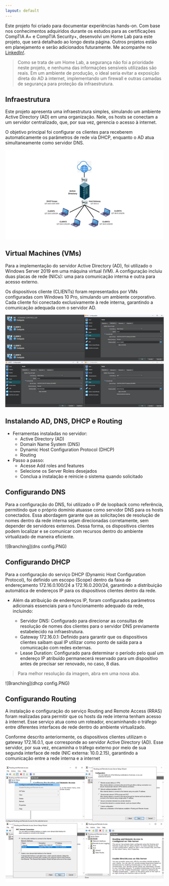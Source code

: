 ```yaml
---
layout: default
---
```


  Este projeto foi criado para documentar experiências hands-on. Com base nos conhecimentos adquiridos durante os estudos para as certificações CompTIA A+ e CompTIA Security+, desenvolvi um Home Lab para este projeto, que será detalhado ao longo desta página. Outros projetos estão em planejamento e serão adicionados futuramente. Me acompanhe no [LinkedIn!](https://www.linkedin.com/in/julio-nunes-b97331205/).

>  Como se trata de um Home Lab, a segurança não foi a prioridade neste projeto, e nenhuma das informações sensíveis utilizadas são reais. Em um ambiente de produção, o ideal seria evitar a exposição direta do AD à internet,  implementando um firewall e outras camadas de segurança para proteção da infraestrutura.

## Infraestrutura

Este projeto apresenta uma infraestrutura simples, simulando um ambiente Active Directory (AD) em uma organização. Nele, os hosts se conectam a um servidor centralizado, que, por sua vez, gerencia o acesso à internet.

O objetivo principal foi configurar os clientes para receberem automaticamente os parâmetros de rede via DHCP, enquanto o AD atua simultaneamente como servidor DNS.


![Branching](Infraestrutura.png)

## Virtual Machines (VMs)

Para a implementação do servidor Active Directory (AD), foi utilizado o Windows Server 2019 em uma máquina virtual (VM). A configuração incluiu duas placas de rede (NICs): uma para comunicação interna e outra para acesso externo.

Os dispositivos cliente (CLIENTs) foram representados por VMs configuradas com Windows 10 Pro, simulando um ambiente corporativo. Cada cliente foi conectado exclusivamente à rede interna, garantindo a comunicação adequada com o servidor AD.

![Branching](VMs.PNG)

## Instalando AD, DNS, DHCP e Routing

- Ferramentas instaladas no servidor:
  - Active Directory (AD)
  - Domain Name System (DNS)
  - Dynamic Host Configuration Protocol (DHCP)
  - Routing
- Passo a passo:
  - Acesse Add roles and features
  - Selecione os Server Roles desejados
  - Conclua a instalação e reinicie o sistema quando solicitado


## Configurando DNS

Para a configuração do DNS, foi utilizado o IP de loopback como referência, permitindo que o próprio domínio atuasse como servidor DNS para os hosts conectados. Essa abordagem garante que as solicitações de resolução de nomes dentro da rede interna sejam direcionadas corretamente, sem depender de servidores externos. Dessa forma, os dispositivos clientes podem localizar e se comunicar com recursos dentro do ambiente virtualizado de maneira eficiente.

![Branching](dns config.PNG)

## Configurando DHCP

Para a configuração do serviço DHCP (Dynamic Host Configuration Protocol), foi definido um escopo (Scope) dentro da faixa de endereçamento 172.16.0.100/24 a 172.16.0.200/24, garantindo a distribuição automática de endereços IP para os dispositivos clientes dentro da rede.

- Além da atribuição de endereços IP, foram configurados parâmetros adicionais essenciais para o funcionamento adequado da rede, incluindo:

  - Servidor DNS: Configurado para direcionar as consultas de resolução de nomes dos clientes para o servidor DNS previamente estabelecido na infraestrutura.
  - Gateway 172.16.0.1: Definido para garantir que os dispositivos clientes saibam qual IP utilizar como ponto de saída para a comunicação com redes externas.
  - Lease Duration: Configurado para determinar o período pelo qual um endereço IP atribuído permanecerá reservado para um dispositivo antes de precisar ser renovado, no caso, 8 dias.
 
> Para melhor resolução da imagem, abra em uma nova aba.

![Branching](dhcp config.PNG)

## Configurando Routing

A instalação e configuração do serviço Routing and Remote Access (RRAS) foram realizadas para permitir que os hosts da rede interna tenham acesso à internet. Esse serviço atua como um roteador, encaminhando o tráfego entre diferentes interfaces de rede dentro do ambiente virtualizado.

Conforme descrito anteriormente, os dispositivos clientes utilizam o gateway 172.16.0.1, que corresponde ao servidor Active Directory (AD). Esse servidor, por sua vez, encaminha o tráfego externo por meio de sua segunda interface de rede (NIC externa: 10.0.2.15), garantindo a comunicação entre a rede interna e a internet

![Branching](routingconfig.PNG)
